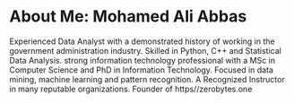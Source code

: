 # About Me: Mohamed Ali Abbas

Experienced Data Analyst with a demonstrated history of working in the government administration industry. Skilled in Python, C++ and Statistical Data Analysis. strong information technology professional with a MSc in Computer Science and PhD in Information Technology. Focused in data mining, machine learning and pattern recognition. A Recognized Instructor in many reputable organizations. Founder of https//zerobytes.one
